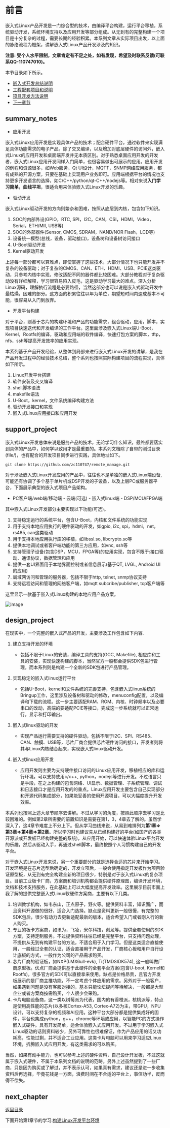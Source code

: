 # 前言

嵌入式Linux产品开发是一门综合型的技术，由编译平台构建，运行平台移植，系统驱动开发，系统环境支持以及应用开发等部分组成。从无到有的完整构建一个项目是十分复杂的过程，需要长期的经验积累。本系列文章从实际项目出发，以上面的脉络流程为框架，讲解嵌入式Linux产品开发涉及的知识。

**注意: 受个人水平限制，文章肯定有不足之处，如有发现，希望及时联系反馈(可联系QQ-110747010)。**

本节目录如下所示。

- [嵌入式开发总结说明](#summary_notes)
- [工程配套项目和说明](#support_project)
- [项目开发方法说明](#design_project)
- [下一章节](#next_chapter)

## summary_notes

- 应用开发

嵌入式Linux应用开发是实现具体产品的技术；配合硬件平台，通过软件来实现满足具体功能需求的电子产品。除了交叉编译，以及增加对底层硬件的访问外，嵌入式Linux的应用开发和桌面端开发并无本质区别。对于熟悉桌面应用开发的开发者，嵌入式Linux应用开发同样入门简单，也很容易做出可展示的应用。应用开发的例程和资源很多，如Web服务，Qt UI设计，MQTT，SNMP网络应用服务，都有成熟的开源方案，只要在基础上实现用户业务即可。应用端根据平台的情况也支持更多开发语言的选择，如C/C++/python/qt-C++/nodejs等。相对来说**入门学习简单，曲线平坦**，很适合用来体验嵌入式Linux开发的乐趣。

- 驱动开发

嵌入式Linux驱动开发的方向则繁杂和困难，按照从底层到内核，包含如下知识。

1. SOC的内部外设(GPIO，RTC, SPI，I2C，CAN，CSI，HDMI，Video，Serial，ETH/MII, USB等)
2. SOC的外部器件(Sensor, CMOS, SDRAM，NAND/NOR Flash，LCD等)
3. 设备统一模型(总线，设备，驱动接口)，设备树和设备树访问接口
4. U-Boot驱动开发
5. Kernel驱动开发

上述每一部分都可以算难点，即使掌握了这些技术，大部分情况下也只能开发并不复杂的设备驱动；对于复杂的CMOS、CAN、ETH、HDMI、USB、PCIE这类驱动，只参考内核中实现，修改适配不同的器件都比较困难。大部分教程对于复杂驱动没有详细解释，学习很容易陷入皮毛，这是驱动学习最大的难点。深入分析Linux源码，理解执行流程是必要路径，当然这部分也可以说是嵌入式驱动开发中最枯燥，困难的部分。这方面的积累往往以年为单位，期望短时间内速成基本不可能，很容易从入门到放弃。

- 开发平台构建

对于平台，则基于芯片的构建环境和产品的功能需求，组合驱动，应用，脚本，实现项目快速迭代和开发编译的工作平台。这里面涉及嵌入式Linux端U-Boot，Kernel，Rootfs的编译，驱动和应用端的软件编译，快速打包方案的脚本，tftp，nfs，ssh等提高开发效率的应用实现。

本系列基于产品开发经验，从整体到局部来进行嵌入式Linux开发的讲解，是我在产品开发过程中的经验技术总结，整个系列也按照实际构建项目的流程实现，具体如下所示。

1. Linux开发平台搭建
2. 软件安装及交叉编译
3. shell脚本语法
4. makefile语法
5. U-Boot，kernel，文件系统编译构建方法
6. 驱动开发接口和实现
7. 嵌入式Linux应用接口和应用开发

## support_project

嵌入式Linux开发总体来说是服务产品的技术，无论学习什么知识，最终都要落实到具体的产品中，如何学以致用才是最重要的。本系列文档除了自带的测试目录(file/)，也有配合的开发项目同步进行实践，具体地址如下。

```shell
git clone https://github.com/zc110747/remote_manage.git
```

对于涉及嵌入式Linux开发应用的产品中，往往也不是单独的嵌入式Linux端设备, 可能还有协调了多个基于单片机或DSP开发的子设备，以及上层PC或服务器平台，下面展示典型的嵌入式项目产品架构。

- PC客户端/web端/移动端 - 云端(可选) - 嵌入式linux端 - DSP/MCU/FPGA端

其中嵌入式Linux开发部分主要实现以下功能(可选)。

1. 支持稳定运行的系统平台，包含U-Boot，内核和文件系统的功能实现
2. 用于支持本地应用执行的硬件驱动的开发，如gpio, i2c, spi，hdmi，net，rs485, can这类驱动
3. 用于支持本地应用执行库的移植，如libssl.so, libcrypto.so等
4. 提供本地调试或者客户端功能的第三方应用，如vnc, ssh等
5. 支持管理子设备(包含DSP，MCU，FPGA等)的应用实现，包含不限于:接口驱动、通讯协议，数据管理和应用
6. 提供一套UI界面用于本地界面控制或者信息展示(基于QT, LVGL, Android UI的应用)
7. 局域网访问和管理的服务器，包括不限于http, telnet, snmp协议支持
8. 支持远程访问和管理的网络客户端，如mqtt subcribe/publisher, tcp客户端等

这里显示一款基于嵌入式Linux构建的本地应用产品方案。

![image](image/mainFrame.png)

## design_project

在现实中，一个完整的嵌入式产品的开发，主要涉及工作包含如下内容.

1. 建立支持开发的环境

    - 包括不限于Linux的安装，编译工具的支持(GCC, Makefile), 相应库和工具的安装，实现快速构建的脚本，当然官方一般都会提供SDK包进行管理，而本系列则是构建一个全新的SDK包进行产品管理。

2. 实现稳定的嵌入式linux运行平台

    - 包括U-Boot，kernel和文件系统的完善支持，包含嵌入式linux系统的Bringup工作，这里涉及设备树和驱动的修改，menuconfig配置，以及编译和下载的流程。这一步主要适配RAM、ROM、内核、时钟频率以及必要串口的改动，高端的要适配PCIE等接口，完成这一步系统就可以正常运行，显示和打印输出。

3. 嵌入式linux驱动的开发

    - 实现产品运行需要支持的硬件驱动，包括不限于I2C、SPI、RS485、CAN、触摸、USB等，芯片厂商会提供芯片硬件访问的接口，开发者则将其与Linux内核结合起来，实现嵌入式linux驱动开发。

4. 嵌入式linux应用开发

    - 应用开发则主要为支持硬件接口访问的Linux应用开发，移植相应的库和运行环境，可以支持使用c/c++, python，nodejs等进行开发。不过语言只是手段，在之上构建的包含网络、UI显示、数据管理、子系统管理、调试和日志接口才是应用开发的的重点。Linux应用开发主要包含自己实现部分和开源代码集成部分，如果能妥善的使用开源项目，可以大幅度提升开发效率。

本系列也按照上述大章节顺序去讲解。不过从学习的角度，按照此顺序去学习是比较困难的。例如第2章所需要的前置知识是需要在第1，3，4章去了解的。虽然学深入了，这4章节难度上不分上下。但从学习曲线来说，从易到难排列为**第1章=>第3章=>第4章=>第2章**。所以学习时也建议先从已经构建好的平台(如国产的各类开源派或开发板已经构建完整的系统)，从应用开始，可以快速体验Linux平台开发的乐趣，然后从驱动入手，再通过shell脚本，最终按照个人习惯构建自己的开发平台。

对于嵌入式Linux开发来说，另一个重要部分的就是选择合适的芯片来开始学习。开发环境是在芯片选型后确定的，开发立项后，一般会使用指定开发板作为项目验证原型板，从无到有完全构建全新的项目很少，特别是对于嵌入式Linux的复杂项目。目前工业板卡厂商，方案商和培训机构都会提供硬件原理图，编译开发环境，文档和技术支持服务，在此基础上可以大幅度提高开发效率。这里展示目前市面上我了解的提供完整嵌入式Linux软硬件方案商，主要有以下几类。

1. 培训教学机构，如韦东山，正点原子，野火等。提供资料丰富，知识面广，而且资料开源做的很好，适合入门选择。缺点是资料更新一般很慢，有完整的SDK包后，很少有动力去更新适配最新的版本，适合希望入门或者刚入行的新人购买。
2. 专业的板卡方案商，如讯为，飞凌，米尔科技，创龙等。提供全套使用的SDK方案，支持定制服务。不过提供资料往往已经是完整平台，只支持问题处理，不提供从无到有构建平台的方法，不适合用于入门学习。但是这类适合直接使用，一般经过全套的认证，适合直接用于产品开发，厂商核心板和用户自行设计底板的方式，一般作为公司的产品需求购买。
3. 芯片厂商的验证板，如NXP(I.MX6ull-evk), Ti(TMDSIDK574), 这一般叫做厂商原型板。优点厂商会提供基于此硬件的全套平台方案(包含U-boot, Kernel和Rootfs)，很多官方的SDK可以直接拿来使用。缺点是价格昂贵，且官方开发板展示的是厂商主推功能，不一定考虑个体应用的需求。另外对于一般客户，如果遇到问题是没有客服对接的，基本只能论坛提问等待解决，一般都是大型企业或者方案商按需购买，个人很少会采购。
4. 卡片电脑设备商，这一类以树莓派为代表，国内的有香橙派，核桃派等，特点是使用高性能的芯片(以多核Cortex-A53, Cortex-A72)为主，带GPU，NPU设计，可以支持复杂的视频和AI应用。这种平台大部分都是提供集成好的固件，平台也集成python，g++，chrome等环境或应用，以智能PC的方式操作嵌入式硬件。具有开发简单，适合体验嵌入式应用开发。不过用于学习嵌入式Linux驱动的话则资料较少，另外可靠性也很难保证，作为产品应用的话又功耗高，性能过剩，并不适合工业应用。这类卡片电脑可以用来学习适应Linux环境，折腾嵌入式应用开发，有这类需求的可以购买。

当然，如果有动手能力，也可以参考上述的硬件资料，自己设计开发板，不过这就属于嵌入式硬件，不属于本系列文档的说明的范畴。另外上述虽然提到了一些厂商，只是因为购买或了解过，并不表示认可，如果真有需求，建议还是进一步收集资料后再选择，毕竟花钱是一方面，浪费时间在不合适的平台上，事倍功半，反而得不偿失。

## next_chapter

[返回目录](../README.md)

下面开始第1章节的学习:[构建Linux开发平台环境](./ch01-00.platform_env_struct.md)
